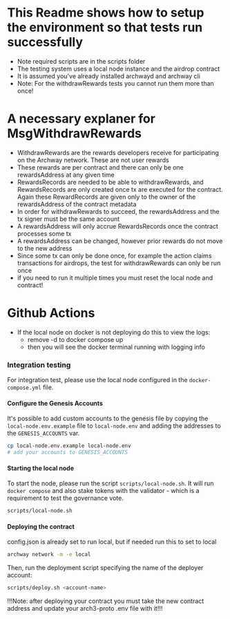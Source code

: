 # This Readme shows how to setup the environment so that tests run successfully
- Note required scripts are in the scripts folder
- The testing system uses a local node instance and the airdrop contract
- It is assumed you've already installed archwayd and archway cli
- Note: For the withdrawRewards tests you cannot run them more than once!


# A necessary explaner for MsgWithdrawRewards
- WithdrawRewards are the rewards developers receive for participating on the Archway network. These are not user rewards
- These rewards are per contract and there can only be one rewardsAddress at any given time
- RewardsRecords are needed to be able to withdrawRewards, and RewardsRecords are only created once tx are executed for the contract.
Again these RewardRecords are given only to the owner of the rewardsAddress of the contract metadata
- In order for withdrawRewards to succeed, the rewardsAddress and the tx signer must be the same account
- A rewardsAddress will only accrue RewardsRecords once the contract processes some tx
- A rewardsAddress can be changed, however prior rewards do not move to the new address
- Since some tx can only be done once, for example the action claims transactions for airdrops, the test for withdrawRewards can only be run once
- if you need to run it multiple times you must reset the local node and contract!

# Github Actions 
- If the local node on docker is not deploying do this to view the logs:
  - remove -d to docker compose up
  - then you will see the docker terminal running with logging info


### Integration testing

For integration test, please use the local node configured in the `docker-compose.yml` file.

#### Configure the Genesis Accounts

It's possible to add custom accounts to the genesis file by copying the `local-node.env.example` file to
`local-node.env` and adding the addresses to the `GENESIS_ACCOUNTS` var.

```bash
cp local-node.env.example local-node.env
# add your accounts to GENESIS_ACCOUNTS
```

#### Starting the local node

To start the node, please run the script `scripts/local-node.sh`. It will run `docker compose` and also stake tokens
with the validator - which is a requirement to test the governance vote.

```bash
scripts/local-node.sh
```

#### Deploying the contract

config.json is already set to run local, but if needed run this to set to local

```bash
archway network -m -e local
```

Then, run the deployment script specifying the name of the deployer account:

```bash
scripts/deploy.sh <account-name>
```

!!!Note: after deploying your contract you must take the new contract address and update your arch3-proto .env file with it!!!